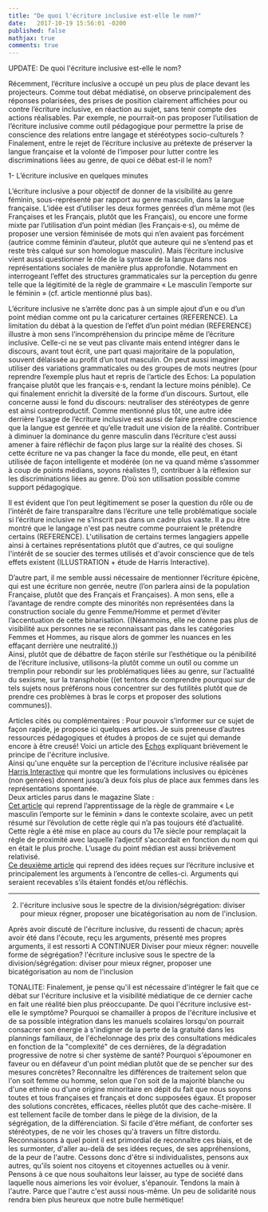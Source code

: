 ```yaml
---
title: "De quoi l'écriture inclusive est-elle le nom?"
date:   2017-10-19 15:56:01 -0200
published: false
mathjax: true
comments: true
---
```



UPDATE:
De quoi l'écriture inclusive est-elle le nom?

Récemment, l’écriture inclusive a occupé un peu plus de place devant les projecteurs.
Comme tout débat médiatisé, on observe principalement des réponses polarisées, des prises de position clairement affichées pour ou contre l’écriture inclusive, en réaction au sujet, sans tenir compte des actions réalisables. Par exemple, ne pourrait-on pas proposer l’utilisation de l’écriture inclusive comme outil pédagogique pour permettre la prise de conscience des relations entre langage et stéréotypes socio-culturels ? Finalement, entre le rejet de l’écriture inclusive au prétexte de préserver la langue française et la volonté de l’imposer pour lutter contre les discriminations liées au genre, de quoi ce débat est-il le nom?

1-	L’écriture inclusive en quelques minutes

L’écriture inclusive a pour objectif de donner de la visibilité au genre féminin, sous-représenté par rapport au genre masculin, dans la langue française. L’idée est d’utiliser les deux formes genrées d’un même mot (les Françaises et les Français, plutôt que les Français), ou encore une forme mixte par l’utilisation d’un point médian (les Français·e·s), ou même de proposer une version féminisée de mots qui n’en avaient pas forcément (autrice comme féminin d’auteur, plutôt que auteure qui ne s’entend pas et reste très calqué sur son homologue masculin). Mais l’écriture inclusive vient aussi questionner le rôle de la syntaxe de la langue dans nos représentations sociales de manière plus approfondie. Notamment en interrogeant l’effet des structures grammaticales sur la perception du genre telle que la légitimité de la règle de grammaire « Le masculin l’emporte sur le féminin » (cf. article mentionné plus bas).</br>

L’écriture inclusive ne s’arrête donc pas à un simple ajout d’un e ou d’un point médian comme ont pu la caricaturer certaines (REFERENCE). La limitation du débat à la question de l’effet d’un point médian (REFERENCE) illustre à mon sens l’incompréhension du principe même de l’écriture inclusive. Celle-ci ne se veut pas clivante mais entend intégrer dans le discours, avant tout écrit, une part quasi majoritaire de la population, souvent délaissée au profit d’un tout masculin. On peut aussi imaginer utiliser des variations grammaticales ou des groupes de mots neutres (pour reprendre l’exemple plus haut et repris de l’article des Echos: La population française plutôt que les français·e·s, rendant la lecture moins pénible). Ce qui finalement enrichit la diversité de la forme d’un discours. Surtout, elle concerne aussi le fond du discours: neutraliser des stéréotypes de genre est ainsi contreproductif. Comme mentionné plus tôt, une autre idée derrière l’usage de l’écriture inclusive est aussi de faire prendre conscience que la langue est genrée et qu’elle traduit une vision de la réalité. Contribuer à diminuer la dominance du genre masculin dans l’écriture c’est aussi amener à faire réfléchir de façon plus large sur la réalité des choses. Si cette écriture ne va pas changer la face du monde, elle peut, en étant utilisée de façon intelligente et modérée (on ne va quand même s’assommer à coup de points médians, soyons réalistes !), contribuer à la réflexion sur les discriminations liées au genre. D’où son utilisation possible comme support pédagogique.</br>

Il est évident que l’on peut légitimement se poser la question du rôle ou de l’intérêt de faire transparaître dans l’écriture une telle problématique sociale si l’écriture inclusive ne s’inscrit pas dans un cadre plus vaste. Il a pu être montré que le langage n'est pas neutre comme pourraient le prétendre certains (REFERENCE). L'utilisation de certains termes langagiers appelle ainsi à certaines représentations plutôt que d'autres, ce qui souligne l'intérêt de se soucier des termes utilisés et d'avoir conscience que de tels effets existent (ILLUSTRATION + étude de Harris Interactive).</br>

D’autre part, il me semble aussi nécessaire de mentionner l’écriture épicène, qui est une écriture non genrée, neutre (l’on parlera ainsi de la population Française, plutôt que des Français et Françaises). A mon sens, elle a l’avantage de rendre compte des minorités non représentées dans la construction sociale du genre Femme/Homme et permet d’éviter l’accentuation de cette binarisation. ((Néanmoins, elle ne donne pas plus de visibilité aux personnes ne se reconnaissant pas dans les catégories Femmes et Hommes, au risque alors de gommer les nuances en les effaçant derrière une neutralité.)) </br>
Ainsi, plutôt que de débattre de façon stérile sur l’esthétique ou la pénibilité de l’écriture inclusive, utilisons-la plutôt comme un outil ou comme un tremplin pour rebondir sur les problématiques liées au genre, sur l’actualité du sexisme, sur la transphobie ((et tentons de comprendre pourquoi sur de tels sujets nous préférons nous concentrer sur des futilités plutôt que de prendre ces problèmes à bras le corps et proposer des solutions communes)). </br>

Articles cités ou complémentaires :
Pour pouvoir s’informer sur ce sujet de façon rapide, je propose ici quelques articles.
Je suis preneuse d’autres ressources pédagogiques et études à propos de ce sujet qui demande encore à être creusé! 
Voici un article des [Echos](https://start.lesechos.fr/actu-entreprises/societe/l-ecriture-inclusive-et-si-on-s-y-mettait-tou-te-s-9152.php?hpqJMQJilDsJV5XM.01) expliquant brièvement le principe de l'écriture inclusive. <br>
Ainsi qu'une enquête sur la perception de l'écriture inclusive réalisée par [Harris Interactive](http://harris-interactive.fr/opinion_polls/lecriture-inclusive/) qui montre que les formulations inclusives ou épicènes (non genrées) donnent jusqu’à deux fois plus de place aux femmes dans les représentations spontanée.<br>
Deux articles parus dans le magazine Slate :<br>
[Cet article](http://www.slate.fr/story/151880/masculin-emporte-toujours-feminin) qui reprend l’apprentissage de la règle de grammaire « Le masculin l’emporte sur le féminin » dans le contexte scolaire, avec un petit résumé sur l’évolution de cette règle qui n’a pas toujours été d’actualité. Cette règle a été mise en place au cours du 17e siècle pour remplaçait la règle de proximité avec laquelle l’adjectif s’accordait en fonction du nom qui en était le plus proche. L’usage du point médian est aussi brièvement relativisé.<br>
[Ce deuxième article](http://www.slate.fr/story/151982/huit-idees-recues-cretineries-ecriture-inclusive) qui reprend des idées reçues sur l’écriture inclusive et principalement les arguments à l’encontre de celles-ci. Arguments qui seraient recevables s’ils étaient fondés et/ou réfléchis. <br>

---------------

2) l'écriture inclusive sous le spectre de la division/ségrégation: diviser pour mieux régner, proposer une bicatégorisation au nom de l'inclusion. 

Après avoir discuté de l'écriture inclusive, du ressenti de chacun; après avoir été dans l'écoute, reçu les arguments, présenté mes propres arguments, il est ressorti A CONTINUER 
Diviser pour mieux régner: nouvelle forme de ségrégation?
l'écriture inclusive sous le spectre de la division/ségrégation: diviser pour mieux régner, proposer une bicatégorisation au nom de l'inclusion

TONALITE: Finalement, je pense qu'il est nécessaire d'intégrer le fait que ce débat sur l'écriture inclusive et la visibilité médiatique de ce dernier cache en fait une réalité bien plus préoccupante. 
De quoi l'écriture inclusive est-elle le symptôme? Pourquoi se chamailler à propos de l'écriture inclusive et de sa possible intégration dans les manuels scolaires lorsqu'on pourrait consacrer son énergie à s'indigner de la perte de la gratuité dans les plannings familiaux, de l'échelonnage des prix des consultations médicales en fonction de la "complexité" de ces dernières, de la dégradation progressive de notre si cher système de santé? Pourquoi s'époumoner en faveur ou en défaveur d'un point médian plutôt que de se pencher sur des mesures concrètes? Reconnaître les différences de traitement selon que l'on soit femme ou homme, selon que l'on soit de la majorité blanche ou d'une ethnie ou d'une origine minoritaire en dépit du fait que nous soyons toutes et tous françaises et français et donc supposées égaux. Et proposer des solutions concrètes, efficaces, réelles plutôt que des cache-misère. Il est tellement facile de tomber dans le piège de la division, de la ségrégation, de la différenciation. Si facile d'être méfiant, de conforter ses stéréotypes, de ne voir les choses qu'à travers un filtre distordu. Reconnaissons à quel point il est primordial de reconnaître ces biais, et de les surmonter, d'aller au-delà de ses idées reçues, de ses appréhensions, de la peur de l'autre. Cessons donc d'être si individualistes, pensons aux autres, qu'ils soient nos citoyens et citoyennes actuelles ou à venir. Pensons à ce que nous souhaitons leur laisser, au type de société dans laquelle nous aimerions les voir évoluer, s'épanouir. Tendons la main à l'autre. Parce que l'autre c'est aussi nous-même. Un peu de solidarité nous rendra bien plus heureux que notre bulle hermétique!



